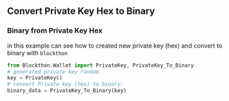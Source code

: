 ## Convert Private Key Hex to Binary

### Binary from Private Key Hex

in this example can see how to created new private key (hex) and convert to binary with `blockthon`
```python
from Blockthon.Wallet import PrivateKey, PrivateKey_To_Binary
# generated private key random
key = PrivateKey()
# convert Private key (hex) to binary:
binary_data = PrivateKey_To_Binary(key)
```
